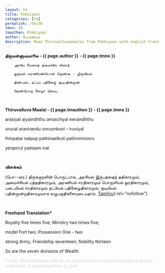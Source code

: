 ```yaml
---
layout: tm
title: Pokkiyaar
categories: [tm]
permalink: /tm/26
tmno: 26
tmauthen: Pokkiyaar
author: போக்கியார்
description: Read Thiruvalluvamaalai from Pokkiyaar with english translation
---
```


**திருவள்ளுவமாலை - {{ page.author }} - {{ page.tmno }}**

        அரசிய லையைந் தமைச்சிய லீரைந்

        துருவல் லரணிரண்டொன் றொண்கூ - ழிருவியல்

        திண்படை நட்புப் பதினேழ் குடிபதின்மூன்

        றெண்பொரு ளேழா மிவை.

<br>

**Thiruvalluva Maalai - {{ page.tmauthen }} - {{ page.tmno }}**

arasiyal aiyaindhthu amaichiyal eeraindhthu

uruval aranirandu onruonkool – iruviyal

thinpatai natpup pathinaelkuti pathinmoonru

yenporul yaelaam ivai

<br>

**விளக்கம்**

(பொ--ரை.) திருக்குறளின் பொருட்பால், அரசியல் இருபத்தைந் ததிகாரமும், அமைச்சியல் பத்ததிகாரமும், அரணியல் ஈரதிகாரமும் பொருளியல் ஓரதிகாரமும், படையியல் ஈரதிகாரமும் நட்பியல் பதினேழதிகாரமும்; குடியியல் பதின்மூன்றதிகாரமுமாக ஏழுபகுதிகளையுடையதாம்.
[Tamilvu](http://www.tamilvu.org/library/l2100/html/l2100vur.htm){:rel="nofollow"}

<br>

**Freehand Translation\***

Royalty five times five; Ministry two times five;

model Fort two; Possession One - two

strong Army; Friendship seventeen; Nobility thirteen

So are the seven divisions of Wealth

<p style="color: lightgrey;">* note: this translation will do no justice to the original thiruvalluva maalai work from {{ page.tmauthen }}, yet!</p>

<br>
